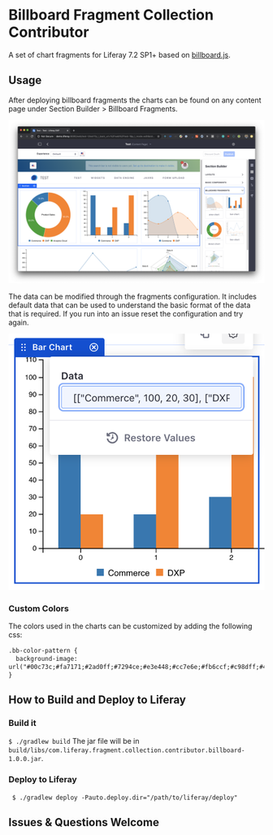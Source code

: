 # Billboard Fragment Collection Contributor

A set of chart fragments for Liferay 7.2 SP1+ based on [billboard.js](https://naver.github.io/billboard.js/).

## Usage

After deploying billboard fragments the charts can be found on any content page under Section Builder > Billboard Fragments. 

![billboard-fragments](/images/billboard-fragments.png)

The data can be modified through the fragments configuration. It includes default data that can be used to understand the basic format of the data that is required. If you run into an issue reset the configuration and try again.

![data-configuration](/images/configuration.png)

### Custom Colors

The colors used in the charts can be customized by adding the following css:

```
.bb-color-pattern {
  background-image: url("#00c73c;#fa7171;#2ad0ff;#7294ce;#e3e448;#cc7e6e;#fb6ccf;#c98dff;#4aea99;#bbbbbb;");
}
```

## How to Build and Deploy to Liferay

### Build it
` $ ./gradlew build `
The jar file will be in `build/libs/com.liferay.fragment.collection.contributor.billboard-1.0.0.jar`.

### Deploy to Liferay
` $ ./gradlew deploy -Pauto.deploy.dir="/path/to/liferay/deploy"`

## Issues & Questions Welcome